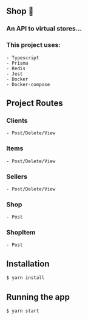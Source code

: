 ## Shop 🛒

### An API to virtual stores...

### This project uses:

    - Typescript
    - Prisma
    - Redis
    - Jest
    - Docker
    - Docker-compose

## Project Routes

### Clients

    - Post/Delete/View

### Items

    - Post/Delete/View

### Sellers

    - Post/Delete/View

### Shop

    - Post

### ShopItem

    - Post

## Installation

```bash
$ yarn install
```

## Running the app

```bash
$ yarn start
```
